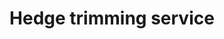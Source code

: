 ---
title: "Hedge trimming service"
alt: "Shaping and maintaining hedges for a clean, controlled look"
description: "Shaping and maintaining hedges for a clean, controlled look"
category: "gardener"
subcategory: "hedge-trimming"
image: "/tradespeople/gardener/hedge-trimming.webp"
ogImage: "/tradespeople/gardener/hedge-trimming.webp"
colour: "blue"
pathtxt: "Hedge trimming"
published: true
---